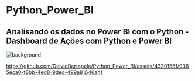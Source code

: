 # Python_Power_BI

## Analisando os dados no Power BI com o Python - Dashboard de Ações com Python e Power BI 



![background](https://github.com/DeividBertapele/Python_Power_BI/assets/43301551/57cd7582-b36a-4da5-aed0-37d5d54c150f)





https://github.com/DeividBertapele/Python_Power_BI/assets/43301551/9385eca0-f8bb-4ed8-9ded-499a81646a4f

